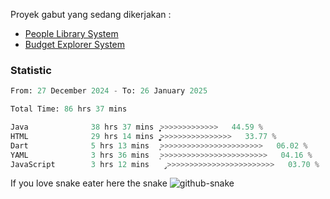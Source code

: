 Proyek gabut yang sedang dikerjakan :
  - [People Library System](https://github.com/putra4648/people-library-system)
  - [Budget Explorer System](https://gitlab.com/gabut1015701/budget-explorer)

### Statistic
<!--START_SECTION:waka-->

```python
From: 27 December 2024 - To: 26 January 2025

Total Time: 86 hrs 37 mins

Java              38 hrs 37 mins  ͎͎͎͎͎͎͎͎͎͎͎͕>>>>>>>>>>>>>   44.59 %
HTML              29 hrs 14 mins  ͎͎͎͎͎͎͎͎͚>>>>>>>>>>>>>>>>   33.77 %
Dart              5 hrs 13 mins   ͎̦>>>>>>>>>>>>>>>>>>>>>>>   06.02 %
YAML              3 hrs 36 mins   ͎>>>>>>>>>>>>>>>>>>>>>>>>   04.16 %
JavaScript        3 hrs 12 mins   ̡>>>>>>>>>>>>>>>>>>>>>>>>   03.70 %
```

<!--END_SECTION:waka-->

If you love snake eater here the snake 
<picture>
  <source media="(prefers-color-scheme: dark)" srcset="https://github.com/pradana4648/pradana4648/blob/c0566a83ca6ea5f2e46bab00e717c4c82b4b5c4c/github-contribution-grid-snake-dark.svg" />
  <source media="(prefers-color-scheme: light)" srcset="https://github.com/pradana4648/pradana4648/blob/c0566a83ca6ea5f2e46bab00e717c4c82b4b5c4c/github-contribution-grid-snake.svg" />
  <img alt="github-snake" src="https://github.com/pradana4648/pradana4648/blob/c0566a83ca6ea5f2e46bab00e717c4c82b4b5c4c/github-contribution-grid-snake.svg" />
</picture>

